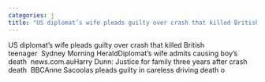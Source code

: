 ```yaml
---
categories: j
title: "US diplomat’s wife pleads guilty over crash that killed British teenager  Sydney Morning Herald"
---
```

US diplomat’s wife pleads guilty over crash that killed British teenager&nbsp;&nbsp;Sydney Morning HeraldDiplomat’s wife admits causing boy’s death&nbsp;&nbsp;news.com.auHarry Dunn: Justice for family three years after crash death&nbsp;&nbsp;BBCAnne Sacoolas pleads guilty in careless driving death o